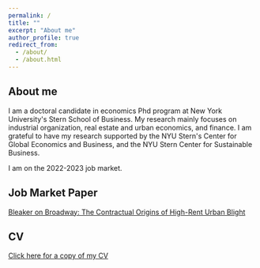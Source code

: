 ```yaml
---
permalink: /
title: ""
excerpt: "About me"
author_profile: true
redirect_from: 
  - /about/
  - /about.html
---
```


About me
----------------------------------------
I am a doctoral candidate in economics Phd program at New York University's Stern School of Business. My research mainly focuses on industrial organization, real estate and urban economics, and finance. I am grateful to have my research supported by the NYU Stern's Center for Global Economics and Business, and the NYU Stern Center for Sustainable Business.

I am on the 2022-2023 job market. 


Job Market Paper
----------------------------------------
[Bleaker on Broadway: The Contractual Origins of High-Rent Urban Blight](https://dstackman.github.io/files/stackman_jmp.pdf)


CV
------
[Click here for a copy of my CV](https://dstackman.github.io/files/stackman_cv.pdf)


